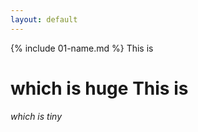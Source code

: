 ```yaml
---
layout: default
---
```


{% include 01-name.md %}
This is <h1> which is huge
 This is <h6> which is tiny 
